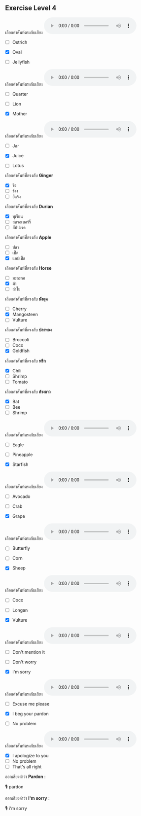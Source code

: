 ## Exercise Level 4

เลือกคำศัพท์ตรงกับเสียง ![](/media/audio/Oval.mp3) 
 - [ ] Ostrich
 - [x] Oval
 - [ ] Jellyfish


เลือกคำศัพท์ตรงกับเสียง ![](/media/audio/mother.mp3) 
 - [ ] Quarter
 - [ ] Lion
 - [x] Mother


เลือกคำศัพท์ตรงกับเสียง ![](/media/audio/juice.mp3) 
 - [ ] Jar
 - [x] Juice
 - [ ] Lotus


 เลือกคำศัพท์ที่ตรงกับ **Ginger**
 - [x] ขิง
 - [ ] ช้าง
 - [ ] อีแร้ง

 เลือกคำศัพท์ที่ตรงกับ **Durian**
 - [x] ทุเรียน
 - [ ] สตรอเบอร์รี่
 - [ ] สัปปะรด

 เลือกคำศัพท์ที่ตรงกับ **Apple**
 - [ ] ปลา
 - [ ] เป็ด
 - [x] แอปเปิ้ล

 เลือกคำศัพท์ที่ตรงกับ **Horse**
 - [ ] มะละกอ
 - [x] ม้า
 - [ ] ลําไย

 เลือกคำศัพท์ที่ตรงกับ **มังคุด**
 - [ ] Cherry
 - [x] Mangosteen
 - [ ] Vulture

 เลือกคำศัพท์ที่ตรงกับ **ปลาทอง**
 - [ ] Broccoli
 - [ ] Coco
 - [x] Goldfish

 เลือกคำศัพท์ที่ตรงกับ **พริก**
 - [x] Chili
 - [ ] Shrimp
 - [ ] Tomato

 เลือกคำศัพท์ที่ตรงกับ **ค้างคาว**
 - [x] Bat
 - [ ] Bee
 - [ ] Shrimp

เลือกคำศัพท์ตรงกับเสียง ![](/media/audio/starfish.mp3) 
 - [ ] Eagle
 - [ ] Pineapple
 - [x] Starfish


เลือกคำศัพท์ตรงกับเสียง ![](/media/audio/grape.mp3) 
 - [ ] Avocado
 - [ ] Crab
 - [x] Grape


เลือกคำศัพท์ตรงกับเสียง ![](/media/audio/sheep.mp3) 
 - [ ] Butterfly
 - [ ] Corn
 - [x] Sheep


เลือกคำศัพท์ตรงกับเสียง ![](/media/audio/vulture.mp3) 
 - [ ] Coco
 - [ ] Longan
 - [x] Vulture


เลือกคำศัพท์ตรงกับเสียง ![](/media/audio/I'm&#x20;sorry.mp3) 
 - [ ] Don't mention it
 - [ ] Don't worry
 - [x] I'm sorry


เลือกคำศัพท์ตรงกับเสียง ![](/media/audio/I&#x20;beg&#x20;your&#x20;pardon.mp3) 
 - [ ] Excuse me please
 - [x] I beg your pardon
 - [ ] No problem


เลือกคำศัพท์ตรงกับเสียง ![](/media/audio/I&#x20;apologize&#x20;to&#x20;you.mp3) 
 - [x] I apologize to you
 - [ ] No problem
 - [ ] That's all right

ออกเสียงคำว่า **Pardon** :

🎙️ pardon

ออกเสียงคำว่า **I'm sorry** :

🎙️ i'm sorry

